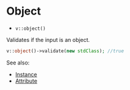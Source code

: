 # Object

- `v::object()`

Validates if the input is an object.

```php
v::object()->validate(new stdClass); //true
```

See also:

  * [Instance](Instance.md)
  * [Attribute](Attribute.md)
